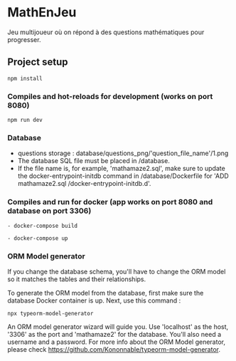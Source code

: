 # MathEnJeu

Jeu multijoueur où on répond à des questions mathématiques pour progresser.

## Project setup

```
npm install
```

### Compiles and hot-reloads for development (works on port 8080)

```
npm run dev
```

### Database

- questions storage : database/questions_png/'question_file_name'/1.png
- The database SQL file must be placed in /database.
- If the file name is, for example, 'mathamaze2.sql', make sure to update the docker-entrypoint-initdb command in /database/Dockerfile for 'ADD mathamaze2.sql /docker-entrypoint-initdb.d'.

### Compiles and run for docker (app works on port 8080 and database on port 3306)

```
- docker-compose build

- docker-compose up
```

### ORM Model generator

If you change the database schema, you'll have to change the ORM model so it matches the tables and their relationships.

To generate the ORM model from the database, first make sure the database Docker container is up.
Next, use this command :
```
npx typeorm-model-generator
```
An ORM model generator wizard will guide you. 
Use 'localhost' as the host, '3306' as the port and 'mathamaze2' for the database.
You'll also need a username and a password.
For more info about the ORM Model generator, please check https://github.com/Kononnable/typeorm-model-generator.
